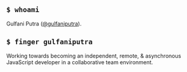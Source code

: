 ## `$ whoami` 

Gulfani Putra ([@gulfaniputra](https://github.com/gulfaniputra)).

<!--
**gulfaniputra/gulfaniputra** is a ✨ _special_ ✨ repository because its `README.md` (this file) appears on your GitHub profile.

Here are some ideas to get you started:

- 🔭 I’m currently working on ...
- 🌱 I’m currently learning ...
- 👯 I’m looking to collaborate on ...
- 🤔 I’m looking for help with ...
- 💬 Ask me about ...
- 📫 How to reach me: ...
- 😄 Pronouns: ...
- ⚡ Fun fact: ...
-->

## `$ finger gulfaniputra` 

Working towards becoming an independent, remote, & asynchronous JavaScript developer in a collaborative team environment.
